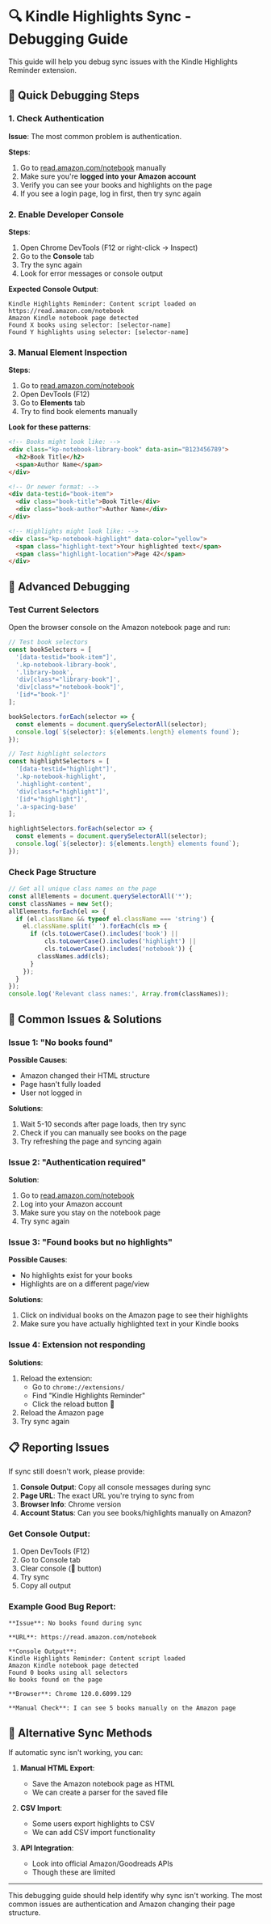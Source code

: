 # 🔍 Kindle Highlights Sync - Debugging Guide

This guide will help you debug sync issues with the Kindle Highlights Reminder extension.

## 🚀 Quick Debugging Steps

### 1. Check Authentication
**Issue**: The most common problem is authentication.

**Steps**:
1. Go to [read.amazon.com/notebook](https://read.amazon.com/notebook) manually
2. Make sure you're **logged into your Amazon account**
3. Verify you can see your books and highlights on the page
4. If you see a login page, log in first, then try sync again

### 2. Enable Developer Console
**Steps**:
1. Open Chrome DevTools (F12 or right-click → Inspect)
2. Go to the **Console** tab
3. Try the sync again
4. Look for error messages or console output

**Expected Console Output**:
```
Kindle Highlights Reminder: Content script loaded on https://read.amazon.com/notebook
Amazon Kindle notebook page detected
Found X books using selector: [selector-name]
Found Y highlights using selector: [selector-name]
```

### 3. Manual Element Inspection
**Steps**:
1. Go to [read.amazon.com/notebook](https://read.amazon.com/notebook)
2. Open DevTools (F12)
3. Go to **Elements** tab
4. Try to find book elements manually

**Look for these patterns**:
```html
<!-- Books might look like: -->
<div class="kp-notebook-library-book" data-asin="B123456789">
  <h2>Book Title</h2>
  <span>Author Name</span>
</div>

<!-- Or newer format: -->
<div data-testid="book-item">
  <div class="book-title">Book Title</div>
  <div class="book-author">Author Name</div>
</div>

<!-- Highlights might look like: -->
<div class="kp-notebook-highlight" data-color="yellow">
  <span class="highlight-text">Your highlighted text</span>
  <span class="highlight-location">Page 42</span>
</div>
```

## 🔧 Advanced Debugging

### Test Current Selectors
Open the browser console on the Amazon notebook page and run:

```javascript
// Test book selectors
const bookSelectors = [
  '[data-testid="book-item"]',
  '.kp-notebook-library-book',
  '.library-book',
  'div[class*="library-book"]',
  'div[class*="notebook-book"]',
  '[id*="book-"]'
];

bookSelectors.forEach(selector => {
  const elements = document.querySelectorAll(selector);
  console.log(`${selector}: ${elements.length} elements found`);
});

// Test highlight selectors
const highlightSelectors = [
  '[data-testid="highlight"]',
  '.kp-notebook-highlight',
  '.highlight-content',
  'div[class*="highlight"]',
  '[id*="highlight"]',
  '.a-spacing-base'
];

highlightSelectors.forEach(selector => {
  const elements = document.querySelectorAll(selector);
  console.log(`${selector}: ${elements.length} elements found`);
});
```

### Check Page Structure
```javascript
// Get all unique class names on the page
const allElements = document.querySelectorAll('*');
const classNames = new Set();
allElements.forEach(el => {
  if (el.className && typeof el.className === 'string') {
    el.className.split(' ').forEach(cls => {
      if (cls.toLowerCase().includes('book') || 
          cls.toLowerCase().includes('highlight') || 
          cls.toLowerCase().includes('notebook')) {
        classNames.add(cls);
      }
    });
  }
});
console.log('Relevant class names:', Array.from(classNames));
```

## 🐛 Common Issues & Solutions

### Issue 1: "No books found"
**Possible Causes**:
- Amazon changed their HTML structure
- Page hasn't fully loaded
- User not logged in

**Solutions**:
1. Wait 5-10 seconds after page loads, then try sync
2. Check if you can manually see books on the page
3. Try refreshing the page and syncing again

### Issue 2: "Authentication required"
**Solution**: 
1. Go to [read.amazon.com/notebook](https://read.amazon.com/notebook)
2. Log into your Amazon account
3. Make sure you stay on the notebook page
4. Try sync again

### Issue 3: "Found books but no highlights"
**Possible Causes**:
- No highlights exist for your books
- Highlights are on a different page/view

**Solutions**:
1. Click on individual books on the Amazon page to see their highlights
2. Make sure you have actually highlighted text in your Kindle books

### Issue 4: Extension not responding
**Solutions**:
1. Reload the extension:
   - Go to `chrome://extensions/`
   - Find "Kindle Highlights Reminder"
   - Click the reload button 🔄
2. Reload the Amazon page
3. Try sync again

## 📋 Reporting Issues

If sync still doesn't work, please provide:

1. **Console Output**: Copy all console messages during sync
2. **Page URL**: The exact URL you're trying to sync from
3. **Browser Info**: Chrome version
4. **Account Status**: Can you see books/highlights manually on Amazon?

### Get Console Output:
1. Open DevTools (F12)
2. Go to Console tab
3. Clear console (🚫 button)
4. Try sync
5. Copy all output

### Example Good Bug Report:
```
**Issue**: No books found during sync

**URL**: https://read.amazon.com/notebook

**Console Output**:
Kindle Highlights Reminder: Content script loaded
Amazon Kindle notebook page detected
Found 0 books using all selectors
No books found on the page

**Browser**: Chrome 120.0.6099.129

**Manual Check**: I can see 5 books manually on the Amazon page
```

## 🔄 Alternative Sync Methods

If automatic sync isn't working, you can:

1. **Manual HTML Export**: 
   - Save the Amazon notebook page as HTML
   - We can create a parser for the saved file

2. **CSV Import**: 
   - Some users export highlights to CSV
   - We can add CSV import functionality

3. **API Integration**: 
   - Look into official Amazon/Goodreads APIs
   - Though these are limited

---

This debugging guide should help identify why sync isn't working. The most common issues are authentication and Amazon changing their page structure.